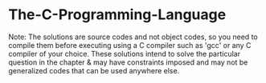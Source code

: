 # The-C-Programming-Language

Note: The solutions are source codes and not object codes, so you need to compile them before executing using a C compiler such as 'gcc' or any C compiler of your choice. These solutions intend to solve the particular question in the chapter & may have constraints imposed and may not be generalized codes that can be used anywhere else.
